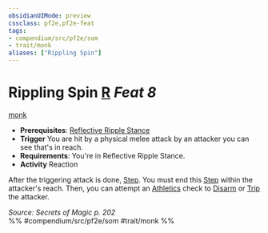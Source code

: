 ```yaml
---
obsidianUIMode: preview
cssclass: pf2e,pf2e-feat
tags:
- compendium/src/pf2e/som
- trait/monk
aliases: ["Rippling Spin"]
---
```

# Rippling Spin  [R](/rules/core-rulebook/chapter-9-playing-the-game.md#Actions "Reaction") *Feat 8*  
[monk](/rules/traits/monk.md)  

- **Prerequisites**: [Reflective Ripple Stance](/compendium/feats/reflective-ripple-stance-som.md)
- **Trigger** You are hit by a physical melee attack by an attacker you can see that's in reach.
- **Requirements**: You're in Reflective Ripple Stance.
- **Activity** Reaction

After the triggering attack is done, [Step](/rules/actions/step.md). You must end this [Step](/rules/actions/step.md) within the attacker's reach. Then, you can attempt an [Athletics](/compendium/skills.md#Athletics) check to [Disarm](/rules/actions/disarm.md) or [Trip](/rules/actions/trip.md) the attacker.

*Source: Secrets of Magic p. 202*  
%% #compendium/src/pf2e/som #trait/monk %%